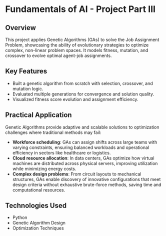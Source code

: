 # Fundamentals of AI - Project Part III

## Overview
This project applies Genetic Algorithms (GAs) to solve the Job Assignment Problem, showcasing the ability of evolutionary strategies to optimize complex, non-linear problem spaces. It models fitness, mutation, and crossover to evolve optimal agent-job assignments.

## Key Features
- Built a genetic algorithm from scratch with selection, crossover, and mutation logic.
- Evaluated multiple generations for convergence and solution quality.
- Visualized fitness score evolution and assignment efficiency.

## Practical Application
Genetic Algorithms provide adaptive and scalable solutions to optimization challenges where traditional methods may fail:
- **Workforce scheduling**: GAs can assign shifts across large teams with varying constraints, ensuring balanced workloads and operational efficiency in sectors like healthcare or logistics.
- **Cloud resource allocation**: In data centers, GAs optimize how virtual machines are distributed across physical servers, improving utilization while minimizing energy costs.
- **Complex design problems**: From circuit layouts to mechanical structures, GAs enable discovery of innovative configurations that meet design criteria without exhaustive brute-force methods, saving time and computational resources.

## Technologies Used
- Python
- Genetic Algorithm Design
- Optimization Techniques
